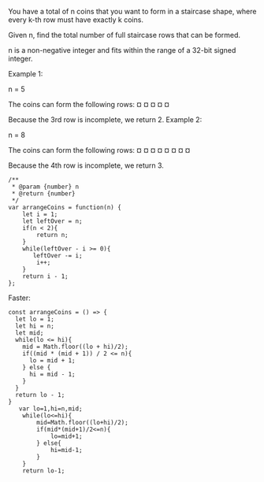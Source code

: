 You have a total of n coins that you want to form in a staircase shape, where every k-th row must have exactly k coins.

Given n, find the total number of full staircase rows that can be formed.

n is a non-negative integer and fits within the range of a 32-bit signed integer.

Example 1:

n = 5

The coins can form the following rows:
¤
¤ ¤
¤ ¤

Because the 3rd row is incomplete, we return 2.
Example 2:

n = 8

The coins can form the following rows:
¤
¤ ¤
¤ ¤ ¤
¤ ¤

Because the 4th row is incomplete, we return 3.



```
/**
 * @param {number} n
 * @return {number}
 */
var arrangeCoins = function(n) {
    let i = 1;
    let leftOver = n;
    if(n < 2){
        return n;
    }
    while(leftOver - i >= 0){
       leftOver -= i;
        i++;
    }
    return i - 1;
};
```


Faster:

```
const arrangeCoins = () => {
  let lo = 1;
  let hi = n;
  let mid;
  while(lo <= hi){
    mid = Math.floor((lo + hi)/2);
    if((mid * (mid + 1)) / 2 <= n){
      lo = mid + 1;
    } else {
      hi = mid - 1;
    }
  }
  return lo - 1;
}
   var lo=1,hi=n,mid;
    while(lo<=hi){
        mid=Math.floor((lo+hi)/2);
        if(mid*(mid+1)/2<=n){
            lo=mid+1;
        } else{
            hi=mid-1;
        }
    }
    return lo-1;
```
